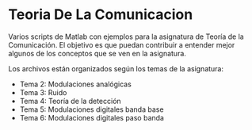 # Teoria De La Comunicacion

Varios scripts de Matlab con ejemplos para la asignatura de Teoría de la Comunicación.
El objetivo es que puedan contribuir a entender mejor algunos de los conceptos que se
ven en la asignatura.

Los archivos están organizados según los temas de la asignatura:
  - Tema 2: Modulaciones analógicas
  - Tema 3: Ruido
  - Tema 4: Teoría de la detección
  - Tema 5: Modulaciones digitales banda base
  - Tema 6: Modulaciones digitales paso banda
  
  
